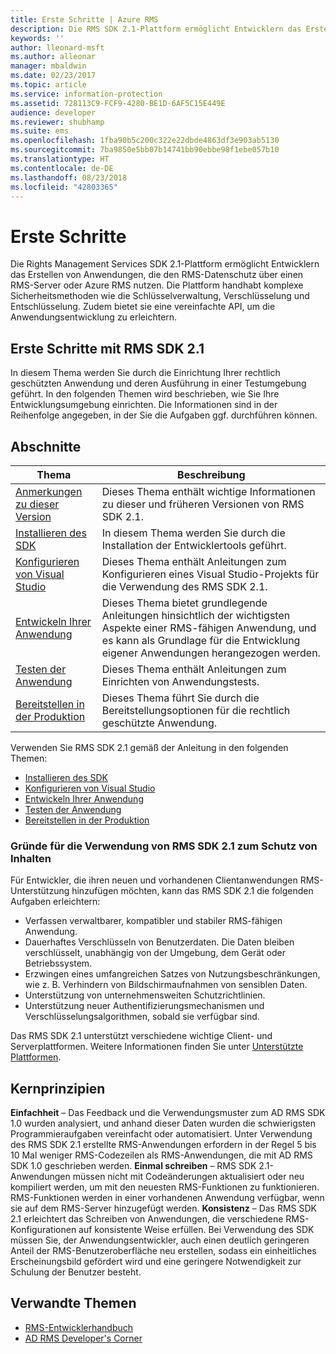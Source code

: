 ```yaml
---
title: Erste Schritte | Azure RMS
description: Die RMS SDK 2.1-Plattform ermöglicht Entwicklern das Erstellen von Anwendungen, die den RMS-Datenschutz nutzen.
keywords: ''
author: lleonard-msft
ms.author: alleonar
manager: mbaldwin
ms.date: 02/23/2017
ms.topic: article
ms.service: information-protection
ms.assetid: 728113C9-FCF9-4280-BE1D-6AF5C15E449E
audience: developer
ms.reviewer: shubhamp
ms.suite: ems
ms.openlocfilehash: 1fba90b5c200c322e22dbde4863df3e903ab5130
ms.sourcegitcommit: 7ba9850e5bb07b14741bb90ebbe98f1ebe057b10
ms.translationtype: HT
ms.contentlocale: de-DE
ms.lasthandoff: 08/23/2018
ms.locfileid: "42803365"
---
```

# <a name="getting-started"></a>Erste Schritte

Die Rights Management Services SDK 2.1-Plattform ermöglicht Entwicklern das Erstellen von Anwendungen, die den RMS-Datenschutz über einen RMS-Server oder Azure RMS nutzen. Die Plattform handhabt komplexe Sicherheitsmethoden wie die Schlüsselverwaltung, Verschlüsselung und Entschlüsselung. Zudem bietet sie eine vereinfachte API, um die Anwendungsentwicklung zu erleichtern.

## <a name="get-started-with-rms-sdk-21"></a>Erste Schritte mit RMS SDK 2.1

In diesem Thema werden Sie durch die Einrichtung Ihrer rechtlich geschützten Anwendung und deren Ausführung in einer Testumgebung geführt. In den folgenden Themen wird beschrieben, wie Sie Ihre Entwicklungsumgebung einrichten. Die Informationen sind in der Reihenfolge angegeben, in der Sie die Aufgaben ggf. durchführen können.

## <a name="in-this-sections"></a>Abschnitte

| Thema | Beschreibung |
|-------|-------------|
| [Anmerkungen zu dieser Version](release-notes-rtm.md) | Dieses Thema enthält wichtige Informationen zu dieser und früheren Versionen von RMS SDK 2.1.|
| [Installieren des SDK](install-the-rms-sdk.md) | In diesem Thema werden Sie durch die Installation der Entwicklertools geführt.|
| [Konfigurieren von Visual Studio](how-to-configure-a-visual-studio-project-to-use-the-ad-rms-sdk-2-0.md) | Dieses Thema enthält Anleitungen zum Konfigurieren eines Visual Studio-Projekts für die Verwendung des RMS SDK 2.1.|
| [Entwickeln Ihrer Anwendung](developing-your-application.md) | Dieses Thema bietet grundlegende Anleitungen hinsichtlich der wichtigsten Aspekte einer RMS-fähigen Anwendung, und es kann als Grundlage für die Entwicklung eigener Anwendungen herangezogen werden.|
| [Testen der Anwendung](how-to-set-up-your-test-environment.md) |Dieses Thema enthält Anleitungen zum Einrichten von Anwendungstests.|
| [Bereitstellen in der Produktion](deploying-your-application.md) |Dieses Thema führt Sie durch die Bereitstellungsoptionen für die rechtlich geschützte Anwendung.|


Verwenden Sie RMS SDK 2.1 gemäß der Anleitung in den folgenden Themen:

- [Installieren des SDK](install-the-rms-sdk.md)
- [Konfigurieren von Visual Studio](how-to-configure-a-visual-studio-project-to-use-the-ad-rms-sdk-2-0.md)
- [Entwickeln Ihrer Anwendung](developing-your-application.md)
- [Testen der Anwendung](how-to-set-up-your-test-environment.md)
- [Bereitstellen in der Produktion](deploying-your-application.md)

### <a name="why-use-rms-sdk-21-for-protecting-your-content"></a>Gründe für die Verwendung von RMS SDK 2.1 zum Schutz von Inhalten

Für Entwickler, die ihren neuen und vorhandenen Clientanwendungen RMS-Unterstützung hinzufügen möchten, kann das RMS SDK 2.1 die folgenden Aufgaben erleichtern:

-   Verfassen verwaltbarer, kompatibler und stabiler RMS-fähigen Anwendung.
-   Dauerhaftes Verschlüsseln von Benutzerdaten. Die Daten bleiben verschlüsselt, unabhängig von der Umgebung, dem Gerät oder Betriebssystem.
-   Erzwingen eines umfangreichen Satzes von Nutzungsbeschränkungen, wie z. B. Verhindern von Bildschirmaufnahmen von sensiblen Daten.
-   Unterstützung von unternehmensweiten Schutzrichtlinien.
-   Unterstützung neuer Authentifizierungsmechanismen und Verschlüsselungsalgorithmen, sobald sie verfügbar sind.

Das RMS SDK 2.1 unterstützt verschiedene wichtige Client- und Serverplattformen. Weitere Informationen finden Sie unter [Unterstützte Plattformen](supported-platforms.md).

## <a name="core-principles"></a>Kernprinzipien

**Einfachheit** – Das Feedback und die Verwendungsmuster zum AD RMS SDK 1.0 wurden analysiert, und anhand dieser Daten wurden die schwierigsten Programmieraufgaben vereinfacht oder automatisiert. Unter Verwendung des RMS SDK 2.1 erstellte RMS-Anwendungen erfordern in der Regel 5 bis 10 Mal weniger RMS-Codezeilen als RMS-Anwendungen, die mit AD RMS SDK 1.0 geschrieben werden.
**Einmal schreiben** – RMS SDK 2.1-Anwendungen müssen nicht mit Codeänderungen aktualisiert oder neu kompiliert werden, um mit den neuesten RMS-Funktionen zu funktionieren. RMS-Funktionen werden in einer vorhandenen Anwendung verfügbar, wenn sie auf dem RMS-Server hinzugefügt werden.
**Konsistenz** – Das RMS SDK 2.1 erleichtert das Schreiben von Anwendungen, die verschiedene RMS-Konfigurationen auf konsistente Weise erfüllen. Bei Verwendung des SDK müssen Sie, der Anwendungsentwickler, auch einen deutlich geringeren Anteil der RMS-Benutzeroberfläche neu erstellen, sodass ein einheitliches Erscheinungsbild gefördert wird und eine geringere Notwendigkeit zur Schulung der Benutzer besteht.

## <a name="related-topics"></a>Verwandte Themen

* [RMS-Entwicklerhandbuch](developers-guide.md)
* [AD RMS Developer's Corner](http://blogs.msdn.com/b/rms/)

